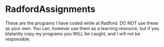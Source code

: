 # RadfordAssignments
These are the programs I have coded while at Radford. DO NOT use these as your own. You can, however use them as a learning resource, but if you blatantly copy my programs you WILL be caught, and I will not be responsible.
